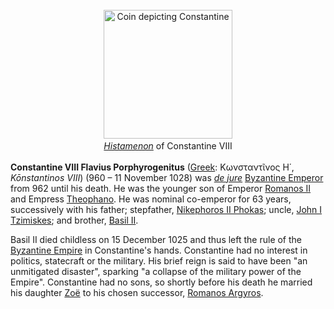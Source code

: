<div class="photo" colspan="2" style="text-align: center; margin: 25px 0 10px;"><a class="image" href="https://en.wikipedia.org/wiki/File:Histamenon_nomisma-Constantine_VIII-sb1776_(reverse).jpg" title="Coin depicting Constantine"><img alt="Coin depicting Constantine" data-file-height="206" data-file-width="206" decoding="async" height="206" src="https://upload.wikimedia.org/wikipedia/commons/d/da/Histamenon_nomisma-Constantine_VIII-sb1776_%28reverse%29.jpg" width="206"/></a><div style="line-height:normal;padding-bottom:0.2em;padding-top:0.2em;"><i><a href="https://en.wikipedia.org/wiki/Histamenon" title="Histamenon">Histamenon</a></i> of Constantine VIII</div></div>

[comment]: # 'breakpoint'
<p><b>Constantine VIII Flavius Porphyrogenitus</b> (<a href="https://en.wikipedia.org/wiki/Greek_language" title="Greek language">Greek</a>: <span lang="el">Κωνσταντῖνος Η΄</span>, <i>Kōnstantinos VIII</i>) (960 – 11 November 1028) was <i><a href="https://en.wikipedia.org/wiki/De_jure" title="De jure">de jure</a></i> <a class="mw-redirect" href="https://en.wikipedia.org/wiki/Byzantine_Emperor" title="Byzantine Emperor">Byzantine Emperor</a> from 962 until his death. He was the younger son of Emperor <a href="https://en.wikipedia.org/wiki/Romanos_II" title="Romanos II">Romanos II</a> and Empress <a href="https://en.wikipedia.org/wiki/Theophano_(10th_century)" title="Theophano (10th century)">Theophano</a>. He was nominal co-emperor for 63 years, successively with his father; stepfather, <a href="https://en.wikipedia.org/wiki/Nikephoros_II_Phokas" title="Nikephoros II Phokas">Nikephoros II Phokas</a>; uncle, <a href="https://en.wikipedia.org/wiki/John_I_Tzimiskes" title="John I Tzimiskes">John I Tzimiskes</a>; and brother, <a href="https://en.wikipedia.org/wiki/Basil_II" title="Basil II">Basil II</a>.
</p><p>Basil II died childless on 15 December 1025 and thus left the rule of the <a href="https://en.wikipedia.org/wiki/Byzantine_Empire" title="Byzantine Empire">Byzantine Empire</a> in Constantine's hands. Constantine had no interest in politics, statecraft or the military. His brief reign is said to have been "an unmitigated disaster", sparking "a collapse of the military power of the Empire". Constantine had no sons, so shortly before his death he married his daughter <a class="mw-redirect" href="https://en.wikipedia.org/wiki/Zoe_Porphyrogenita" title="Zoe Porphyrogenita">Zoë</a> to his chosen successor, <a class="mw-redirect" href="https://en.wikipedia.org/wiki/Romanos_Argyros" title="Romanos Argyros">Romanos Argyros</a>.
</p>